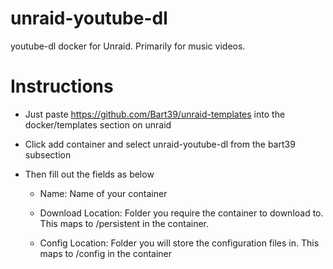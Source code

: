 # unraid-youtube-dl
youtube-dl docker for Unraid. Primarily for music videos.


# Instructions

* Just paste https://github.com/Bart39/unraid-templates into the docker/templates section on unraid

* Click add container and select unraid-youtube-dl from the bart39 subsection

* Then fill out the fields as below

  * Name: Name of your container

  * Download Location: Folder you require the container to download to. This maps to /persistent in the container.

  * Config Location: Folder you will store the configuration files in. This maps to /config in the container
